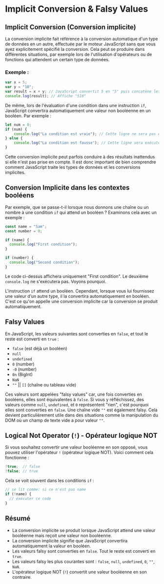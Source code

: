 # Implicit Conversion & Falsy Values

## Implicit Conversion (Conversion implicite)

La conversion implicite fait référence à la conversion automatique d'un type de données en un autre, effectuée par le moteur JavaScript sans que vous ayez explicitement spécifié la conversion. Cela peut se produire dans différentes situations, par exemple lors de l'utilisation d'opérateurs ou de fonctions qui attendent un certain type de données.

### Exemple :

```javascript
var x = 5;
var y = "10";
var result = x + y; // JavaScript convertit 5 en "5" puis concatène les chaînes pour obtenir "510"
console.log(result); // Affiche "510"
```

De même, lors de l'évaluation d'une condition dans une instruction `if`, JavaScript convertira automatiquement une valeur non booléenne en un booléen. Par exemple :

```javascript
let num = 0;
if (num) {
    console.log("La condition est vraie"); // Cette ligne ne sera pas exécutée car 0 est converti en false
} else {
    console.log("La condition est fausse"); // Cette ligne sera exécutée car 0 est considéré comme false
}
```

Cette conversion implicite peut parfois conduire à des résultats inattendus si elle n'est pas prise en compte. Il est donc important de bien comprendre comment JavaScript traite les types de données et les conversions implicites.

## Conversion Implicite dans les contextes booléens

Par exemple, que se passe-t-il lorsque nous donnons une chaîne ou un nombre à une condition `if` qui attend un booléen ? Examinons cela avec un exemple :

```javascript
const name = "Sam";
const number = 0;

if (name) {
  console.log("First condition");
}

if (number) {
  console.log("Second condition");
}
```

Le code ci-dessus affichera uniquement "First condition". Le deuxième `console.log` ne s'exécutera pas. Voyons pourquoi.

L'instruction `if` attend un booléen. Cependant, lorsque vous lui fournissez une valeur d’un autre type, il la convertira automatiquement en booléen. C'est ce qu'on appelle une conversion implicite car la conversion se produit automatiquement.

## Falsy Values

En JavaScript, les valeurs suivantes sont converties en `false`, et tout le reste est converti en `true` :

- `false` (est déjà un booléen)
- `null`
- `undefined`
- `0` (number)
- `-0` (number)
- `0n` (BigInt)
- `NaN`
- `""` || `[]` (chaîne ou tableau vide)

Ces valeurs sont appelées "falsy values" car, une fois converties en booléens, elles sont équivalentes à `false`. Si vous y réfléchissez, des valeurs comme `null`, `undefined`, et `0` représentent "rien", c'est pourquoi elles sont converties en `false`. Une chaîne vide `""` est également falsy. Cela devient particulièrement utile dans des situations comme la manipulation du DOM où un champ de texte vide a pour valeur `""`.

## Logical Not Operator (`!`) - Opérateur logique NOT

Si vous souhaitez convertir une valeur booléenne en son opposé, vous pouvez utiliser l'opérateur `!` (opérateur logique NOT). Voici comment cela fonctionne :

```javascript
!true;  // false
!false; // true
```

Cela se voit souvent dans les conditions `if` :

```javascript
// se lit comme: si ce n'est pas name
if (!name) {
  // exécuter ce code
}
```

## Résumé

- La conversion implicite se produit lorsque JavaScript attend une valeur booléenne mais reçoit une valeur non booléenne.
- La conversion implicite signifie que JavaScript convertira automatiquement la valeur en booléen.
- Les valeurs falsy sont converties en `false`. Tout le reste est converti en `true`.
- Les valeurs falsy les plus courantes sont : `false`, `null`, `undefined`, `0`, `""`, `NaN`.
- L'opérateur logique NOT (`!`) convertit une valeur booléenne en son contraire.
```

